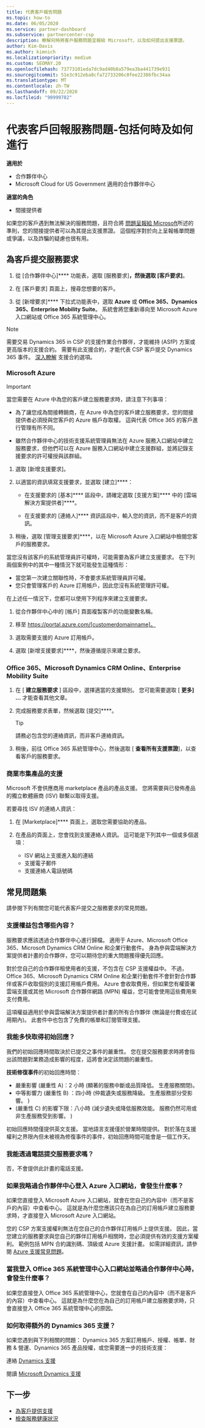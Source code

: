 ```yaml
---
title: 代表客戶報告問題
ms.topic: how-to
ms.date: 06/05/2020
ms.service: partner-dashboard
ms.subservice: partnercenter-csp
description: 瞭解何時將客戶服務問題呈報給 Microsoft，以及如何提出支援票證。
author: Kim-Davis
ms.author: kimnich
ms.localizationpriority: medium
ms.custom: SEOMAY.20
ms.openlocfilehash: 73773101eda7dc9ad40b8a579ea3ba441739e931
ms.sourcegitcommit: 51e3c912eba8cfa72733206c0fee22386fbc34aa
ms.translationtype: MT
ms.contentlocale: zh-TW
ms.lasthandoff: 09/22/2020
ms.locfileid: "90999782"
---
```

# <a name="report-a-service-problem-on-behalf-of-a-customer---including-when-and-how-to-do-so"></a>代表客戶回報服務問題-包括何時及如何進行

**適用於**

- 合作夥伴中心
- Microsoft Cloud for US Government 適用的合作夥伴中心

**適當的角色**

- 間接提供者

如果您的客戶遇到無法解決的服務問題，且符合將 [問題呈報給 Microsoft](escalate-problems-to-microsoft.md)所述的準則，您的間接提供者可以為其提出支援票證。 這個程序對於向上呈報帳單問題或爭議，以及詐騙的疑慮也很有用。

## <a name="submit-a-service-request-for-a-customer"></a>為客戶提交服務要求

1. 從 [合作夥伴中心]**** 功能表，選取 [服務要求]****，然後選取 [客戶要求]****。 

2. 在 [客戶要求] 頁面上，搜尋您想要的客戶。

3. 從 [新增要求]**** 下拉式功能表中，選取 **Azure** 或 **Office 365、Dynamics 365、Enterprise Mobility Suite**。 系統會將您重新導向至 Microsoft Azure 入口網站或 Office 365 系統管理中心。

>[!NOTE]
>需要交易 Dynamics 365 in CSP 的支援作業合作夥伴，才能維持 (ASfP) 方案或更高版本的支援合約。 需要有此支援合約，才能代表 CSP 客戶提交 Dynamics 365 事件。 [深入瞭解](https://partner.microsoft.com/support/partnersupport) 支援合約選項。

### <a name="microsoft-azure"></a>Microsoft Azure

> [!IMPORTANT]
> 當您需要在 Azure 中為您的客戶建立服務要求時，請注意下列事項：
>
>- 為了讓您成為間接轉銷商，在 Azure 中為您的客戶建立服務要求，您的間接提供者必須授與您客戶的 Azure 帳戶存取權。 這與代表 Office 365 的客戶進行管理有所不同。
>
>- 雖然合作夥伴中心的技術支援系統管理員無法在 Azure 服務入口網站中建立服務要求，但他們可以在 Azure 服務入口網站中建立支援群組，並將記錄支援要求的許可權授與該群組。

1. 選取 [新增支援要求]。

2. 以適當的資訊填寫支援要求，並選取 [建立]****：

   - 在支援要求的 [基本]**** 區段中，請確定選取 [支援方案]**** 中的 [雲端解決方案提供者]****。

   - 在支援要求的 [連絡人]**** 資訊區段中，輸入您的資訊，而不是客戶的資訊。

3. 稍後，選取 [管理支援要求]****，以在 Microsoft Azure 入口網站中檢閱您客戶的服務要求。

當您沒有該客戶的系統管理員許可權時，可能需要為客戶建立支援要求。 在下列兩個案例中的其中一種情況下就可能發生這種情形：

- 當您第一次建立關聯性時，不會要求系統管理員許可權。
- 您只會管理客戶的 Azure 訂用帳戶，因此您沒有系統管理許可權。
 
在上述任一情況下，您都可以使用下列程序來建立支援要求。 

1. 從合作夥伴中心中的 [帳戶] 頁面複製客戶的功能變數名稱。

2. 移至 https://portal.azure.com/[customerdomainname]。 

3. 選取需要支援的 Azure 訂用帳戶。

4. 選取 [新增支援要求]****，然後遵循提示來建立要求。 

 
### <a name="office-365-microsoft-dynamics-crm-online-enterprise-mobility-suite"></a>Office 365、Microsoft Dynamics CRM Online、Enterprise Mobility Suite

1. 在 [ **建立服務要求** ] 區段中，選擇適當的支援類別。 您可能需要選取 [ **更多] ...** 才能查看其他文章。

2. 完成服務要求表單，然候選取 [提交]****。

   > [!TIP]
   > 請務必包含您的連絡資訊，而非客戶連絡資訊。

3. 稍後，前往 Office 365 系統管理中心，然後選取 [ **查看所有支援票證**]，以查看客戶的服務要求。

### <a name="support-for-commercial-marketplace-products"></a>商業市集產品的支援

Microsoft 不會供應商用 marketplace 產品的產品支援。 您將需要與已發佈產品的獨立軟體廠商 (ISV) 聯繫以取得支援。

若要尋找 ISV 的連絡人資訊：

1.  在 [Marketplace]**** 頁面上，選取您需要協助的產品。

2.  在產品的頁面上，您會找到支援連絡人資訊。 這可能是下列其中一個或多個選項：

    - ISV 網站上支援進入點的連結
    - 支援電子郵件
    - 支援連絡人電話號碼

## <a name="faq"></a>常見問題集

請參閱下列有關您可能代表客戶提交之服務要求的常見問題。 

### <a name="what-is-included-as-part-of-the-support-entitlement"></a>支援權益包含哪些內容？

服務要求應該透過合作夥伴中心進行歸檔。 適用于 Azure、Microsoft Office 365、Microsoft Dynamics CRM Online 和企業行動套件。 身為參與雲端解決方案提供者計畫的合作夥伴，您可以期待您的重大問題獲得優先回應。

對於您自己的合作夥伴租使用者的支援，不包含在 CSP 支援權益中。 不過，Office 365、Microsoft Dynamics CRM Online 和企業行動套件不會針對合作夥伴或客戶收取個別的支援訂用帳戶費用。 Azure 會收取費用，但如果您有權簽署雲端支援或其他 Microsoft 合作夥伴網路 (MPN) 權益，您可能會使用這些費用來支付費用。

這項權益適用於參與雲端解決方案提供者計畫的所有合作夥伴 (無論是付費或在試用期內)。 此套件中也包含了免費的帳單和訂閱管理支援。

### <a name="how-quickly-will-i-get-an-initial-response"></a>我能多快取得初始回應？

我們的初始回應時間取決於已提交之事件的嚴重性。 您在提交服務要求時將會指出該問題對業務造成影響的程度，這將會決定該問題的嚴重性。

**技術修復事件**的初始回應時間：

- 嚴重影響 (嚴重性 A)：2 小時 (顯著的服務中斷或品質降低。 生產服務關閉)。
- 中等影響力 (嚴重性 B) ：四小時 (仲裁遺失或服務降級。 生產服務部分受影響。 ) 
-  (嚴重性 C) 的影響下限：八小時 (減少遺失或降低服務效能。 服務仍然可用或非生產服務受到影響。 ) 

初始回應時間僅提供英文支援。 當地語言支援僅於營業時間提供。
對於落在支援權利之界限內但未被視為修復事件的事件，初始回應時間可能會是一個工作天。

### <a name="can-i-submit-a-service-request-by-phone"></a>我能透過電話提交服務要求嗎？

否，不會提供此計畫的電話支援。

### <a name="what-happens-if-i-sign-into-the-azure-portal-and-bypass-partner-center"></a>如果我略過合作夥伴中心登入 Azure 入口網站，會發生什麼事？

如果您直接登入 Microsoft Azure 入口網站，就會在您自己的內容中（而不是客戶的內容）中查看中心。 這就是為什麼您應該只在為自己的訂用帳戶建立服務要求時，才直接登入 Microsoft Azure 入口網站。

您的 CSP 方案支援權利無法在您自己的合作夥伴訂用帳戶上提供支援。 因此，當您建立的服務要求與您自己的夥伴訂用帳戶相關時，您必須提供有效的支援方案權利。 範例包括 MPN 合約識別碼、頂級或 Azure 支援計畫。 如需詳細資訊，請參閱 [Azure 支援常見問題](https://go.microsoft.com/fwlink/?LinkId=717532)。

### <a name="what-happens-if-i-sign-into-the-office-365-admin-center-portal-and-bypass-partner-center"></a>當我登入 Office 365 系統管理中心入口網站並略過合作夥伴中心時，會發生什麼事？

如果您直接登入 Office 365 系統管理中心，您就會在自己的內容中（而不是客戶的內容）中查看中心。 這就是為什麼您在為自己的訂用帳戶建立服務要求時，只會直接登入 Office 365 系統管理中心的原因。

### <a name="how-do-i-get-additional-dynamics-365-support"></a>如何取得額外的 Dynamics 365 支援？

如果您遇到與下列相關的問題： Dynamics 365 方案訂用帳戶、授權、帳單、財務 & 營運、Dynamics 365 產品授權，或您需要進一步的技術支援：
 
連絡 [Dynamics 支援](/dynamics365/customer-engagement/admin/contact-technical-support)

閱讀 [Microsoft Dynamics 支援](https://support.microsoft.com/help/4052881/faq-microsoft-dynamics-365-for-unified-operations-iur)

## <a name="next-steps"></a>下一步

- [為客戶提供支援](customer-support.md)
- [檢查服務健康狀況](check-service-health.md)